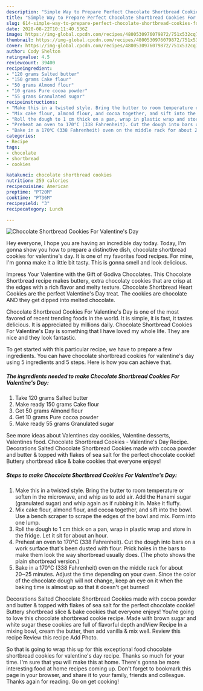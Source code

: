 ```yaml
---
description: "Simple Way to Prepare Perfect Chocolate Shortbread Cookies For Valentine&amp;#39;s Day"
title: "Simple Way to Prepare Perfect Chocolate Shortbread Cookies For Valentine&amp;#39;s Day"
slug: 614-simple-way-to-prepare-perfect-chocolate-shortbread-cookies-for-valentine-and-39-s-day
date: 2020-08-22T10:11:40.536Z
image: https://img-global.cpcdn.com/recipes/4800530976079872/751x532cq70/chocolate-shortbread-cookies-for-valentines-day-recipe-main-photo.jpg
thumbnail: https://img-global.cpcdn.com/recipes/4800530976079872/751x532cq70/chocolate-shortbread-cookies-for-valentines-day-recipe-main-photo.jpg
cover: https://img-global.cpcdn.com/recipes/4800530976079872/751x532cq70/chocolate-shortbread-cookies-for-valentines-day-recipe-main-photo.jpg
author: Cody Shelton
ratingvalue: 4.5
reviewcount: 39400
recipeingredient:
- "120 grams Salted butter"
- "150 grams Cake flour"
- "50 grams Almond flour"
- "10 grams Pure cocoa powder"
- "55 grams Granulated sugar"
recipeinstructions:
- "Make this in a twisted style. Bring the butter to room temperature or soften in the microwave, and whip as to add air. Add the Hanami sugar (granulated sugar) and whip again as if rubbing it in. Make it fluffy."
- "Mix cake flour, almond flour, and cocoa together, and sift into the bowl. Use a bench scraper to scrape the edges of the bowl and mix. Form into one lump."
- "Roll the dough to 1 cm thick on a pan, wrap in plastic wrap and store in the fridge. Let it sit for about an hour."
- "Preheat an oven to 170°C (338 Fahrenheit). Cut the dough into bars on a work surface that&#39;s been dusted with flour. Prick holes in the bars to make them look the way shortbread usually does. (The photo shows the plain shortbread version.)"
- "Bake in a 170℃ (338 Fahrenheit) oven on the middle rack for about 20~25 minutes. Adjust the time depending on your oven. Since the color of the chocolate dough will not change, keep an eye on it when the baking time is almost up so that it doesn&#39;t get burned!"
categories:
- Recipe
tags:
- chocolate
- shortbread
- cookies

katakunci: chocolate shortbread cookies 
nutrition: 259 calories
recipecuisine: American
preptime: "PT20M"
cooktime: "PT36M"
recipeyield: "3"
recipecategory: Lunch

---
```



![Chocolate Shortbread Cookies For Valentine&#39;s Day](https://img-global.cpcdn.com/recipes/4800530976079872/751x532cq70/chocolate-shortbread-cookies-for-valentines-day-recipe-main-photo.jpg)

Hey everyone, I hope you are having an incredible day today. Today, I'm gonna show you how to prepare a distinctive dish, chocolate shortbread cookies for valentine&#39;s day. It is one of my favorites food recipes. For mine, I'm gonna make it a little bit tasty. This is gonna smell and look delicious.

Impress Your Valentine with the Gift of Godiva Chocolates. This Chocolate Shortbread recipe makes buttery, extra chocolaty cookies that are crisp at the edges with a rich flavor and melty texture. Chocolate Shortbread Heart Cookies are the perfect Valentine&#39;s Day treat. The cookies are chocolate AND they get dipped into melted chocolate.

Chocolate Shortbread Cookies For Valentine&#39;s Day is one of the most favored of recent trending foods in the world. It is simple, it is fast, it tastes delicious. It is appreciated by millions daily. Chocolate Shortbread Cookies For Valentine&#39;s Day is something that I have loved my whole life. They are nice and they look fantastic.


To get started with this particular recipe, we have to prepare a few ingredients. You can have chocolate shortbread cookies for valentine&#39;s day using 5 ingredients and 5 steps. Here is how you can achieve that.

<!--inarticleads1-->

##### The ingredients needed to make Chocolate Shortbread Cookies For Valentine&#39;s Day:

1. Take 120 grams Salted butter
1. Make ready 150 grams Cake flour
1. Get 50 grams Almond flour
1. Get 10 grams Pure cocoa powder
1. Make ready 55 grams Granulated sugar


See more ideas about Valentines day cookies, Valentine desserts, Valentines food. Chocolate Shortbread Cookies - Valentine&#39;s Day Recipe. Decorations Salted Chocolate Shortbread Cookies made with cocoa powder and butter &amp; topped with flakes of sea salt for the perfect chocolate cookie! Buttery shortbread slice &amp; bake cookies that everyone enjoys! 

<!--inarticleads2-->

##### Steps to make Chocolate Shortbread Cookies For Valentine&#39;s Day:

1. Make this in a twisted style. Bring the butter to room temperature or soften in the microwave, and whip as to add air. Add the Hanami sugar (granulated sugar) and whip again as if rubbing it in. Make it fluffy.
1. Mix cake flour, almond flour, and cocoa together, and sift into the bowl. Use a bench scraper to scrape the edges of the bowl and mix. Form into one lump.
1. Roll the dough to 1 cm thick on a pan, wrap in plastic wrap and store in the fridge. Let it sit for about an hour.
1. Preheat an oven to 170°C (338 Fahrenheit). Cut the dough into bars on a work surface that&#39;s been dusted with flour. Prick holes in the bars to make them look the way shortbread usually does. (The photo shows the plain shortbread version.)
1. Bake in a 170℃ (338 Fahrenheit) oven on the middle rack for about 20~25 minutes. Adjust the time depending on your oven. Since the color of the chocolate dough will not change, keep an eye on it when the baking time is almost up so that it doesn&#39;t get burned!


Decorations Salted Chocolate Shortbread Cookies made with cocoa powder and butter &amp; topped with flakes of sea salt for the perfect chocolate cookie! Buttery shortbread slice &amp; bake cookies that everyone enjoys! You&#39;re going to love this chocolate shortbread cookie recipe. Made with brown sugar and white sugar these cookies are full of flavorful depth andView Recipe In a mixing bowl, cream the butter, then add vanilla &amp; mix well. Review this recipe Review this recipe Add Photo. 

So that is going to wrap this up for this exceptional food chocolate shortbread cookies for valentine&#39;s day recipe. Thanks so much for your time. I'm sure that you will make this at home. There's gonna be more interesting food at home recipes coming up. Don't forget to bookmark this page in your browser, and share it to your family, friends and colleague. Thanks again for reading. Go on get cooking!
